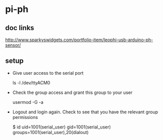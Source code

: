 pi-ph
=====


doc links
---------
http://www.sparkyswidgets.com/portfolio-item/leophi-usb-arduino-ph-sensor/


setup
-----

* Give user access to the serial port

    ls -l /dev/ttyACM0

*  Check the group access and grant this group to your user

    usermod -G <group> -a <user>

* Logout and login again. Check to see that you have the relevant group permissions

    $ id
    uid=1001(serial_user) gid=1001(serial_user) groups=1001(serial_user),20(dialout)
